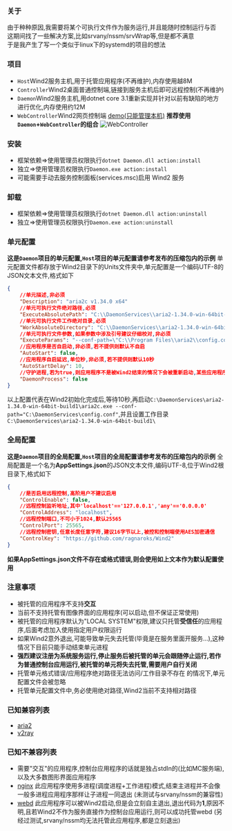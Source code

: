 ### 关于
由于种种原因,我需要将某个可执行文件作为服务运行,并且能随时控制运行与否  
这期间找了一些解决方案,比如srvany/nssm/srvWrap等,但是都不满意  
于是我产生了写一个类似于linux下的systemd的项目的想法  

### 项目
- `Host`Wind2服务主机,用于托管应用程序(不再维护),内存使用越8M
- `Controller`Wind2桌面普通控制端,链接到服务主机后即可远程控制(不再维护)
- `Daemon`Wind2服务主机,用dotnet core 3.1重新实现并针对以前有缺陷的地方进行优化,内存使用约12M
- `WebController`Wind2网页控制端 [demo(只能管理本机)](http://w2c.ragnaroks.org/)
**推荐使用`Daemon`+`WebController`的组合**
![WebController](https://i.imgur.com/c0XZAUp.png)

### 安装
- 框架依赖=>使用管理员权限执行`dotnet Daemon.dll action:install`
- 独立=>使用管理员权限执行`Daemon.exe action:install`
- 可能需要手动去服务控制面板(services.msc)启用 Wind2 服务

### 卸载
- 框架依赖=>使用管理员权限执行`dotnet Daemon.dll action:uninstall`
- 独立=>使用管理员权限执行`Daemon.exe action:uninstall`

### 单元配置
**这是`Daemon`项目的单元配置,`Host`项目的单元配置请参考发布的压缩包内的示例**
单元配置文件都存放于Wind2目录下的Units文件夹中,单元配置是一个编码UTF-8的JSON文本文件,格式如下
```json
{
    //单元描述,非必须
    "Description": "aria2c v1.34.0 x64"
    //单元可执行文件绝对路径,必须
    "ExecuteAbsolutePath": "C:\\DaemonServices\\aria2-1.34.0-win-64bit-build1\\aria2c.exe",
    //单元可执行文件工作绝对目录,必须
    "WorkAbsoluteDirectory": "C:\\DaemonServices\\aria2-1.34.0-win-64bit-build1\\",
    //单元可执行文件参数,如果参数中涉及引号建议仔细校对,非必须
    "ExecuteParams": "--conf-path=\"C:\\Program Files\\aria2\\config.conf\"",
    //应用程序是否自启动,非必须,若不提供则默认不自启
    "AutoStart": false,
    //应用程序自启延迟,单位秒,非必须,若不提供则默认10秒
    "AutoStartDelay": 10,
    //守护进程,若为true,则应用程序不是被Wind2结束的情况下会被重新启动,某些应用程序会自行退出(比如检测到配置异常),且退出代码不等于0,可能导致无限循环启动
    "DaemonProcess": false
}
```
以上配置代表在Wind2初始化完成后,等待10秒,再启动`C:\DaemonServices\aria2-1.34.0-win-64bit-build1\aria2c.exe --conf-path="C:\DaemonServices\config.conf"`,并且设置工作目录`C:\DaemonServices\aria2-1.34.0-win-64bit-build1\`

### 全局配置
**这是`Daemon`项目的全局配置,`Host`项目的全局配置请参考发布的压缩包内的示例**
全局配置是一个名为**AppSettings.json**的JSON文本文件,编码UTF-8,位于Wind2根目录下,格式如下
```json
{
    //是否启用远程控制,高阶用户不建议启用
    "ControlEnable": false,
    //远程控制监听地址,其中'localhost'=='127.0.0.1','any'=='0.0.0.0'
    "ControlAddress": "localhost",
    //远程控制端口,不可小于1024,默认25565
    "ControlPort": 25565,
    //远程控制密钥,任意长度任意字符,建议16字节以上,被控和控制端使用AES加密通信
    "ControlKey": "https://github.com/ragnaroks/Wind2"
}
```
**如果AppSettings.json文件不存在或格式错误,则会使用如上文本作为默认配置使用**

### 注意事项
- 被托管的应用程序不支持**交互**
- 当前不支持托管有图像界面的应用程序(可以启动,但不保证正常使用)
- 被托管的应用程序默认为"LOCAL SYSTEM"权限,建议只托管**受信任**的应用程序,后面考虑加入使用指定用户权限运行
- 如果Wind2意外退出,可能导致单元失去托管(毕竟是在服务里面开服务...),这种情况下目前只能手动结束单元进程
- **强烈建议注册为系统服务运行,停止服务后被托管的单元会跟随停止运行,若作为普通控制台应用运行,被托管的单元将失去托管,需要用户自行关闭**
- 托管单元格式错误/应用程序绝对路径无法访问/工作目录不存在 的情况下,单元配置文件会被忽略
- 托管单元配置文件中,务必使用绝对路径,Wind2当前不支持相对路径

### 已知兼容列表
- [aria2](https://github.com/aria2/aria2)
- [v2ray](https://github.com/v2ray/v2ray-core)

### 已知不兼容列表
- 需要"交互"的应用程序,控制台应用程序的话就是独占stdIn的(比如MC服务端),以及大多数图形界面应用程序
- [nginx](https://github.com/nginx/nginx) 此应用程序使用多进程(调度进程+工作进程)模式,结束主进程并不会像一般多进程应用程序那样让子进程一同退出 (未测试与srvany/nssm的兼容性)
- [webd](https://webd.cf/) 此应用程序可以被Wind2启动,但是会立刻自主退出,退出代码为**1**,原因不明,且若Wind2不作为服务直接作为控制台应用运行,则可以成功托管webd (另经过测试,srvany/nssm均无法托管此应用程序,都是立刻退出)
